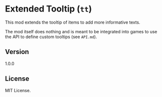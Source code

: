 # Extended Tooltip (`tt`)
This mod extends the tooltip of items to add more informative texts.

The mod itself does nothing and is meant to be integrated into
games to use the API to define custom tooltips (see `API.md`).

## Version
1.0.0

## License
MIT License.
